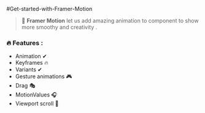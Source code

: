 #Get-started-with-Framer-Motion

> 🚀 **Framer Motion** let us add amazing animation to component to show more smoothy and creativity .

### 🔥 Features :

- Animation ✔
- Keyframes 🔥
- Variants ✔
- Gesture animations 🎮
- Drag 🎭
- MotionValues 🎧
- Viewport scroll 👻
